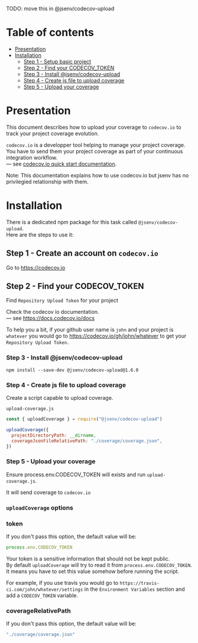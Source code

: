 TODO: move this in @jsenv/codecov-upload

# Table of contents

- [Presentation](#Presentation)
- [Installation](#Installation)
  - [Step 1 - Setup basic project](#step-1---setup-basic-project)
  - [Step 2 - Find your CODECOV_TOKEN](#step-2---find-your-codecov_token)
  - [Step 3 - Install @jsenv/codecov-upload](#step-3---install--jsenvcodecov-upload)
  - [Step 4 - Create js file to upload coverage](#step-4---create-js-file-to-upload-coverage)
  - [Step 5 - Upload your coverage](#step-5---upload-coverage-your-coverage)

# Presentation

This document describes how to upload your coverage to `codecov.io` to track your project coverage evolution.

`codecov.io` is a developper tool helping to manage your project coverage. You have to send them your project coverage as part of your continuous integration workflow.<br />
— see [codecov.io quick start documentation](https://docs.codecov.io/docs/quick-start).

Note: This documentation explains how to use codecov.io but jsenv has no privilegied relationship with them.

# Installation

There is a dedicated npm package for this task called `@jsenv/codecov-upload`.<br />
Here are the steps to use it:

## Step 1 - Create an account on `codecov.io`

Go to https://codecov.io

## Step 2 - Find your CODECOV_TOKEN

Find `Repository Upload Token` for your project

Check the codecov io documentation.<br />
— see https://docs.codecov.io/docs

To help you a bit, if your github user name is `john` and your project is `whatever` you would go to https://codecov.io/gh/john/whatever to get your `Repository Upload Token`.<br />

### Step 3 - Install @jsenv/codecov-upload

```shell
npm install --save-dev @jsenv/codecov-upload@1.6.0
```

### Step 4 - Create js file to upload coverage

Create a script capable to upload coverage.

`upload-coverage.js`

```js
const { uploadCoverage } = require("@jsenv/codecov-upload")

uploadCoverage({
  projectDirectoryPath: __dirname,
  coverageJsonFileRelativePath: "./coverage/coverage.json",
})
```

### Step 5 - Upload your coverage

Ensure process.env.CODECOV_TOKEN will exists and run `upload-coverage.js`.

It will send coverage to `codecov.io`

### `uploadCoverage` options

### token

If you don't pass this option, the default value will be:

```js
process.env.CODECOV_TOKEN
```

Your token is a sensitive information that should not be kept public.<br />
By default `uploadCoverage` will try to read it from `process.env.CODECOV_TOKEN`.<br />
It means you have to set this value somehow before running the script.<br />

For example, if you use travis you would go to `https://travis-ci.com/john/whatever/settings` in the `Environment Variables` section and add a `CODECOV_TOKEN` variable.

### coverageRelativePath

If you don't pass this option, the default value will be:

```js
"./coverage/coverage.json"
```
